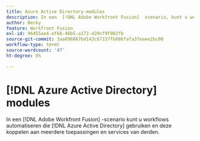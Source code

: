 ```yaml
---
title: Azure Active Directory-modules
description: In een  [!DNL Adobe Workfront Fusion]  scenario, kunt u werkschema's automatiseren die  [!DNL Azure]  Actieve Folder gebruiken, evenals het met veelvoudige derdetoepassingen en de diensten verbinden.
author: Becky
feature: Workfront Fusion
exl-id: 96455ae4-ef68-46b5-a172-429cf9f982fb
source-git-commit: 3aa896867bd143c67157fb886fafa37eaee2bc00
workflow-type: tm+mt
source-wordcount: '47'
ht-degree: 0%

---
```


# [!DNL Azure Active Directory] modules

In een [!DNL Adobe Workfront Fusion] -scenario kunt u workflows automatiseren die [!DNL Azure Active Directory] gebruiken en deze koppelen aan meerdere toepassingen en services van derden.

<!--

If you need instructions on creating a scenario, see [Create a scenario in [!DNL Adobe Workfront Fusion]](../../workfront-fusion/scenarios/create-a-scenario.md). For information about modules, see [Modules in [!DNL Adobe Workfront Fusion]](../../workfront-fusion/modules/modules.md).

## Access requirements

You must have the following access to use the functionality in this article:

<table style="table-layout:auto">
 <col> 
 <col> 
 <tbody> 
  <tr> 
   <td role="rowheader">[!DNL Adobe Workfront] plan*</td>
  <td> <p>[!UICONTROL Pro] or higher</p> </td>
  </tr> 
  <tr data-mc-conditions=""> 
   <td role="rowheader">[!DNL Adobe Workfront] license*</td>
   <td> <p>[!UICONTROL Plan], [!UICONTROL Work]</p> </td> 
  </tr> 
  <tr> 
   <td role="rowheader">[!DNL Adobe Workfront Fusion] license**</td> 
   <td>
   <p>Current license requirement: No [!DNL Workfront Fusion] license requirement.</p>
   <p>Or</p>
   <p>Legacy license requirement: [!UICONTROL [!DNL Workfront Fusion] for Work Automation and Integration] </p>
   </td> 
  </tr> 
  <tr> 
   <td role="rowheader">Product</td> 
   <td>
   <p>Current product requirement: If you have the [!UICONTROL Select] or [!UICONTROL Prime] [!DNL Adobe Workfront] plan, your organization must purchase [!DNL Adobe Workfront Fusion] as well as [!DNL Adobe Workfront] to use functionality described in this article. [!DNL Workfront Fusion] is included in the [!UICONTROL Ultimate] [!DNL Workfront] plan.</p>
   <p>Or</p>
   <p>Legacy product requirement: Your organization must purchase [!DNL Adobe Workfront Fusion] as well as [!DNL Adobe Workfront] to use functionality described in this article.</p>
   </td> 
  </tr> 
 </tbody> 
</table>

To find out what plan, license type, or access you have, contact your [!DNL Workfront] administrator.

For information on [!DNL Adobe Workfront Fusion] licenses, see [[!DNL Adobe Workfront Fusion] licenses](../../workfront-fusion/get-started/license-automation-vs-integration.md).

## Prerequisites

To use [!DNL Azure Active Directory] modules, you must have an [!DNL Azure Active Directory] account.

## [!DNL Azure Active Directory] API information

The Azure Active Directory connector uses the following:

<table style="table-layout:auto"> 
 <col> 
 <col> 
 <tbody> 
  <tr> 
   <td role="rowheader">API version</td> 
   <td> v1.0 </td> 
  </tr> 
  <tr> 
   <td role="rowheader">API tag</td> 
   <td>v1.4.5</td> 
  </tr>
 </tbody> 
</table>

## [!DNL Azure Active Directory] modules and their fields

When you configure [!DNL Azure Active Directory] modules, [!DNL Workfront Fusion] displays the fields listed below. Along with these, additional [!DNL Azure Active Directory] fields might display, depending on factors such as your access level in the app or service. A bolded title in a module indicates a required field.

If you see the map button above a field or function, you can use it to set variables and functions for that field. For more information, see [Map information from one module to another in [!DNL Adobe Workfront Fusion]](../../workfront-fusion/mapping/map-information-between-modules.md).

![Map toggle](assets/map-toggle-350x74.png)

* [Triggers](#triggers)
* [Actions](#actions)
* [Searches](#searches)

### Triggers 

#### [!UICONTROL Watch records] (scheduled)

This polling (scheduled) trigger module executes a scenario when a record in a selected object has been created since the last scheduled run in [!DNL Azure Active Directory]. It also returns all standard fields associated with the record or records, along with any custom fields and values that the connection accesses.You can map this information in subsequent modules in the scenario.

When you are configuring this module, the following fields display.

<table style="table-layout:auto"> 
 <col> 
 <col> 
 <tbody> 
  <tr> 
   <td role="rowheader">[!UICONTROL Connection]</td> 
   <td> <p>For instructions about connecting your [!DNL Azure Active Directory] account to [!DNL Workfront Fusion], see <a href="../../workfront-fusion/connections/connect-to-fusion-general.md" class="MCXref xref" data-mc-variable-override="">Create a connection to [!DNL Adobe Workfront Fusion] - Basic instructions</a>.</p> </td> 
  </tr> 
  <tr> 
   <td role="rowheader">[!UICONTROL Type]</td> 
   <td>Select whether you want to watch User records or Group records.</td> 
  </tr> 
  <tr> 
   <td role="rowheader">[!UICONTROL Maximum Number of Records]</td> 
   <td>Enter or map the maximum number of records you want the module to return during each scenario execution cycle.</td> 
  </tr> 
 </tbody> 
</table>

### Actions 

* [[!UICONTROL Read Record]](#read-record)
* [[!UICONTROL Create Record]](#create-record)
* [[!UICONTROL Custom API Call]](#custom-api-call)

#### [!UICONTROL Read Record] 

This action module reads data from a single record in [!DNL Azure Active Directory].

You specify the ID of the record.

The module returns the ID of the record and any associated fields, along with any custom fields and values that the connection accesses. You can map this information in subsequent modules in the scenario.

You must have sufficient permissions to access the record in [!DNL Azure Active Directory] in order to retrieve this information.

When you are configuring this module, the following fields display.

<table style="table-layout:auto">
 <col> 
 <col> 
 <tbody> 
  <tr> 
   <td role="rowheader">[!UICONTROL Connection]</td> 
   <td> <p>For instructions about connecting your [!DNL Azure Active Directory] account to [!DNL Workfront Fusion], see <a href="../../workfront-fusion/connections/connect-to-fusion-general.md" class="MCXref xref" data-mc-variable-override="">Create a connection to [!DNL Adobe Workfront Fusion] - Basic instructions</a>.</p> </td> 
  </tr> 
  <tr> 
   <td role="rowheader">[!UICONTROL Record Type]</td> 
   <td>Select whether you want to read a [!UICONTROL User] record or a [!UICONTROL Group] record.</td> 
  </tr> 
  <tr> 
   <td role="rowheader">[!UICONTROL Outputs]</td> 
   <td>Select the information you want included in the output bundle for this module.</td> 
  </tr> 
  <tr> 
   <td role="rowheader">[!UICONTROL ID]</td> 
   <td>Enter or map the unique [!DNL Azure Active Directory] ID of the record that you want the module to read.</td> 
  </tr> 
 </tbody> 
</table>

#### [!UICONTROL Create Record] 

This action module creates a new user or group record.

You specify the type of the record you want.

The module returns the ID of the  record and any associated fields, along with any custom fields and values that the connection accesses. You can map this information in subsequent modules in the scenario.

When you are configuring this module, the following fields display.

<table style="table-layout:auto">
 <col> 
 <col> 
 <tbody> 
  <tr> 
   <td role="rowheader">[!UICONTROL Connection]</td> 
   <td> <p>For instructions about connecting your [!DNL Azure Active Directory] account to [!DNL Workfront Fusion], see <a href="../../workfront-fusion/connections/connect-to-fusion-general.md" class="MCXref xref" data-mc-variable-override="">Create a connection to [!DNL Adobe Workfront Fusion] - Basic instructions</a>.</p> </td> 
  </tr> 
  <tr> 
   <td role="rowheader">[!UICONTROL Record Type]</td> 
   <td>Select whether you want to read a [!UICONTROL User] record or a [!UICONTROL Group] record.</td> 
  </tr> 
  <tr> 
   <td role="rowheader">[!UICONTROL Other Fields]</td> 
   <td>Fill in these fields to set the values for the new record.</td> 
  </tr> 
 </tbody> 
</table>

#### [!UICONTROL Custom API Call] 

This action module lets you make a custom authenticated call to the [!DNL Azure Active Directory] API. This way, you can create a data flow automation that can't be accomplished by the other [!DNL Azure Active Directory] modules.

When you are configuring this module, the following fields display.

<table style="table-layout:auto">
 <col> 
 <col> 
 <tbody> 
  <tr> 
   <td role="rowheader">[!UICONTROL Connection]</td> 
   <td> <p>For instructions about connecting your [!DNL Azure Active Directory] account to [!DNL Workfront Fusion], see <a href="../../workfront-fusion/connections/connect-to-fusion-general.md" class="MCXref xref" data-mc-variable-override="">Create a connection to [!DNL Adobe Workfront Fusion] - Basic instructions</a>.</p> </td> 
  </tr> 
  <tr> 
   <td role="rowheader">[!UICONTROL URL]</td> 
   <td>Enter or map a path relative to <code>https://graph.microsoft.com/{version}/{resource}?{query-parameters}</code></td> 
  </tr> 
  <tr> 
   <td role="rowheader">[!UICONTROL Method]</td> 
   <td> <p>Select the HTTP request method you need to configure the API call. For more information, see <a href="../../workfront-fusion/modules/http-request-methods.md" class="MCXref xref" data-mc-variable-override="">HTTP request methods</a>.</p> </td> 
  </tr> 
  <tr> 
   <td role="rowheader">[!UICONTROL Headers]</td> 
   <td> <p>Add the headers of the request in the form of a standard JSON object.</p> <p>For example, <code>{"Content-type":"application/json"}</code></p> </td> 
  </tr> 
  <tr> 
   <td role="rowheader">[!UICONTROL Query String]</td> 
   <td> <p>Add the query for the API call in the form of a standard JSON object.</p> <p>For example: <code>{"name":"something-urgent"}</code></p> </td> 
  </tr> 
  <tr> 
   <td role="rowheader">[!UICONTROL Body]</td> 
   <td> <p>Add the body content for the API call in the form of a standard JSON object.</p> <p>Note:  <p>When using conditional statements such as <code>if</code> in your JSON, put the quotation marks outside of the conditional statement.</p> 
     <div class="example" data-mc-autonum="<b>Example: </b>"> 
      <p> <img src="assets/quotes-in-json-350x120.png" style="width: 350;height: 120;"> </p> 
     </div> </p> </td> 
  </tr> 
 </tbody> 
</table>

### Searches 

* [Search Users](#search-users)
* [Search Users/Groups Delta](#search-usersgroups-delta)

#### [!UICONTROL Search Users] 

This search module looks for records in an object in [!DNL Azure Active Directory] that match the search query you specify. You can map this information in subsequent modules in the scenario.

When you are configuring this module, the following fields display.

<table style="table-layout:auto">
 <col> 
 <col> 
 <tbody> 
  <tr> 
   <td role="rowheader">[!UICONTROL Connection]</td> 
   <td> <p>For instructions about connecting your [!DNL Azure Active Directory] account to [!DNL Workfront Fusion], see <a href="../../workfront-fusion/connections/connect-to-fusion-general.md" class="MCXref xref" data-mc-variable-override="">Create a connection to [!DNL Adobe Workfront Fusion] - Basic instructions</a>.</p> </td> 
  </tr> 
  <tr data-mc-conditions=""> 
   <td role="rowheader">[!UICONTROL Search Criteria]</td> 
   <td> <p>Enter the criteria that you want to use in your search.</p> <p>For information about the parameters to use, such as "[!UICONTROL $filter]", see <a href="https://docs.microsoft.com/en-us/graph/query-parameters">Use query parameters to customize responses</a> in the [!DNL Microsoft] API documentation.</p> </td> 
  </tr> 
  <tr data-mc-conditions=""> 
   <td role="rowheader">[!UICONTROL Outputs]</td> 
   <td>Select the information you want included in the output bundle for this module.</td> 
  </tr> 
  <tr data-mc-conditions=""> 
   <td role="rowheader">[!UICONTROL Maximal count of records]</td> 
   <td>Enter or map the maximum number of records you want the module to return during each scenario execution cycle.</td> 
  </tr> 
 </tbody> 
</table>

#### [!UICONTROL Search Users/Groups Delta]  

This search module looks for records in [!DNL Azure AD] that have been created, updated, or deleted. You can map this information in subsequent modules in the scenario.

<table style="table-layout:auto">
 <col> 
 <col> 
 <tbody> 
  <tr> 
   <td role="rowheader">[!UICONTROL Connection]</td> 
   <td> <p>For instructions about connecting your [!DNL Azure Active Directory] account to [!DNL Workfront Fusion], see <a href="../../workfront-fusion/connections/connect-to-fusion-general.md" class="MCXref xref" data-mc-variable-override="">Create a connection to [!DNL Adobe Workfront Fusion] - Basic instructions</a>.</p> </td> 
  </tr> 
  <tr data-mc-conditions=""> 
   <td role="rowheader">[!UICONTROL Limit]</td> 
   <td>Enter or map the maximum number of records you want the module to return during each scenario execution cycle.</td> 
  </tr> 
 </tbody> 
</table>

-->
